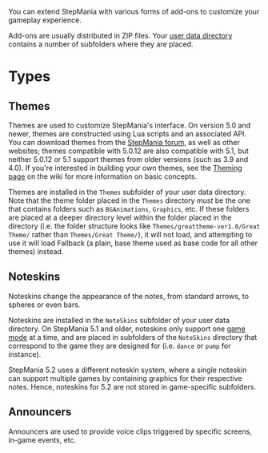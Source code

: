 You can extend StepMania with various forms of add-ons to customize your gameplay experience.

Add-ons are usually distributed in ZIP files. Your [user data directory](https://github.com/stepmania/stepmania/wiki/User-Data-Locations) contains a number of subfolders where they are placed.

# Types
## Themes
Themes are used to customize StepMania's interface. On version 5.0 and newer, themes are constructed using Lua scripts and an associated API. You can download themes from the [StepMania forum](https://www.stepmania.com/forums/themes/), as well as other websites; themes compatible with 5.0.12 are also compatible with 5.1, but neither 5.0.12 or 5.1 support themes from older versions (such as 3.9 and 4.0). If you're interested in building your own themes, see the [Theming page](https://github.com/stepmania/stepmania/wiki/Theming) on the wiki for more information on basic concepts.

Themes are installed in the `Themes` subfolder of your user data directory. Note that the theme folder placed in the `Themes` directory _must_ be the one that contains folders such as `BGAnimations`, `Graphics`, etc. If these folders are placed at a deeper directory level within the folder placed in the directory (i.e. the folder structure looks like `Themes/greattheme-ver1.0/Great Theme/` rather than `Themes/Great Theme/`), it will not load, and attempting to use it will load Fallback (a plain, base theme used as base code for all other themes) instead.

## Noteskins
Noteskins change the appearance of the notes, from standard arrows, to spheres or even bars. 

Noteskins are installed in the `NoteSkins` subfolder of your user data directory. On StepMania 5.1 and older, noteskins only support one [game mode](https://github.com/stepmania/stepmania/wiki/Supported-Game-Modes) at a time, and are placed in subfolders of the `NoteSkins` directory that correspond to the game they are designed for (i.e. ``dance`` or ``pump`` for instance).

StepMania 5.2 uses a different noteskin system, where a single noteskin can support multiple games by containing graphics for their respective notes. Hence, noteskins for 5.2 are not stored in game-specific subfolders.

## Announcers
Announcers are used to provide voice clips triggered by specific screens, in-game events, etc.